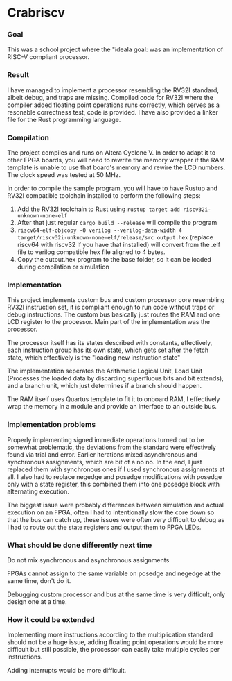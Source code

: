 # Crabriscv

### Goal

This was a school project where the "ideala goal: was an implementation of RISC-V compliant processor.

### Result

I have managed to implement a processor resembling the RV32I standard, albeit debug, and traps are missing. Compiled code for RV32I where
the compiler added floating point operations runs correctly, which serves as a resonable correctness test, code is provided. I have also
provided a linker file for the Rust programming language.

### Compilation

The project compiles and runs on Altera Cyclone V. In order to adapt it to other FPGA boards, you will need to rewrite the memory wrapper
if the RAM template is unable to use that board's memory and rewire the LCD numbers.  The clock speed was tested at 50 MHz.

In order to compile the sample program, you will have to have Rustup and RV32I compatible toolchain installed to perform the following steps:
1. Add the RV32I toolchain to Rust using `rustup target add riscv32i-unknown-none-elf`
2. After that just regular `cargo build --release` will compile the program
3. `riscv64-elf-objcopy -O verilog --verilog-data-width 4 target/riscv32i-unknown-none-elf/release/src output.hex` (replace riscv64 with riscv32 if you have that installed) will convert from the .elf file to verilog compatible hex file aligned to 4 bytes.
4. Copy the output.hex program to the base folder, so it can be loaded during compilation or simulation

### Implementation

This project implements custom bus and custom processor core resembling RV32I instruction set, it is compliant enough to run code without traps
or debug instructions. The custom bus basically just routes the RAM and one LCD register to the processor. Main part of the implementation was
the processor.

The processor itself has its states described with constants, effectively, each instruction group has its own state, which gets set after
the fetch state, which effectively is the "loading new instruction state"

The implementation seperates the Arithmetic Logical Unit, Load Unit (Processes the loaded data by discarding superfluous bits and bit extends), and
a branch unit, which just determines if a branch should happen.

The RAM itself uses Quartus template to fit it to onboard RAM, I effectively wrap the memory in a module and provide an interface to an outside bus.

### Implementation problems

Properly implementing signed immediate operations turned out to be somewhat problematic, the deviations from the standard were effectively found via
trial and error. Earlier iterations mixed asynchronous and synchronous assignments, which are bit of a no no. In the end, I just replaced them with
synchronous ones if I used synchronous assignments at all. I also had to replace negedge and posedge modifications with posedge only with a state
register, this combined them into one posedge block with alternating execution.

The biggest issue were probably differences between simulation and actual execution on an FPGA, often I had to intentionally slow the core down so that
the bus can catch up, these issues were often very difficult to debug as I had to route out the state registers and output them to FPGA LEDs.

### What should be done differently next time

Do not mix synchronous and asynchronous assignments

FPGAs cannot assign to the same variable on posedge and negedge at the same time, don't do it.

Debugging custom processor and bus at the same time is very difficult, only design one at a time.

### How it could be extended

Implementing more instructions according to the multiplication standard should not be a huge issue, adding floating point operations would be
more difficult but still possible, the processor can easily take multiple cycles per instructions.

Adding interrupts would be more difficult.
